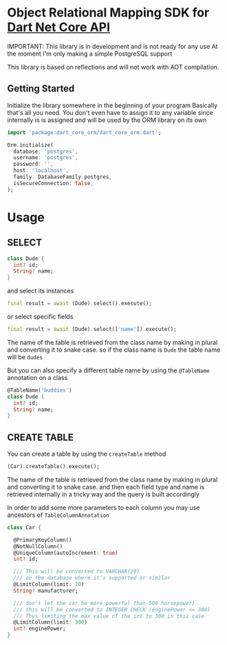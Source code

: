 # Object Relational Mapping SDK for [Dart Net Core API](https://github.com/caseyryan/dart_net_core_api)



IMPORTANT: This library is in development and is not ready for any use
At the moment I'm only making a simple PostgreSQL support 


This library is based on reflections and will not work with AOT compilation.

## Getting Started

Initialize the library somewhere in the beginning of your program
Basically that's all you need. You don't even have to assign it to any variable 
since internally is is assigned and will be used by the ORM library on its own

```dart
import 'package:dart_core_orm/dart_core_orm.dart';

Orm.initialize(
  database: 'postgres',
  username: 'postgres',
  password: '',
  host: 'localhost',
  family: DatabaseFamily.postgres,
  isSecureConnection: false,
);
```

# Usage

## SELECT

```dart
class Dude {
  int? id;
  String? name;
}
```

and select its instances 

```dart
final result = await (Dude).select().execute();
```

or select specific fields
```dart
final result = await (Dude).select(['name']).execute();
```

The name of the table is retrieved from the class name by making in plural and converting it to snake case.
so if the class name is `Dude` the table name will be `dudes`

But you can also specify a different table name by using the `@TableName` annotation on a class

```dart
@TableName('buddies')
class Dude {
  int? id;
  String? name;
}
```

## CREATE TABLE

You can create a table by using the `createTable` method

```dart
(Car).createTable().execute();
```

The name of the table is retrieved from the class name by making in plural and converting it to snake case.
and then each field type and name is retrieved internally in a tricky way and the query is built accordingly

In order to add some more parameters to each column you may use ancestors of `TableColumnAnnotation`

```dart
class Car {

  @PrimaryKeyColumn()
  @NotNullColumn()
  @UniqueColumn(autoIncrement: true)
  int? id;

  /// This will be converted to VARCHAR(20) 
  /// on the database where it's supported or similar
  @LimitColumn(limit: 20)
  String? manufacturer;

  /// don't let the car be more powerful than 500 horsepower) 
  /// this will be converted to INTEGER CHECK (enginePower <= 300)
  /// Thus limiting the max value of the int to 300 in this case
  @LimitColumn(limit: 300)
  int? enginePower;
}